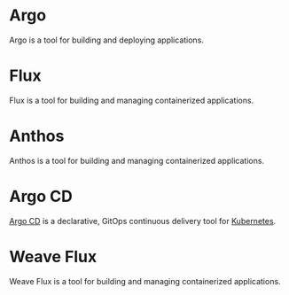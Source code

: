 # Argo
Argo is a tool for building and deploying applications.

# Flux 
 Flux is a tool for building and managing containerized applications.

# Anthos 
Anthos is a tool for building and managing containerized applications.

# Argo CD
[Argo CD](https://argo-cd.readthedocs.io/en/stable/) is a declarative, GitOps continuous delivery tool for [Kubernetes](/cloudn/kubernetes).

# Weave Flux
Weave Flux is a tool for building and managing containerized applications.

